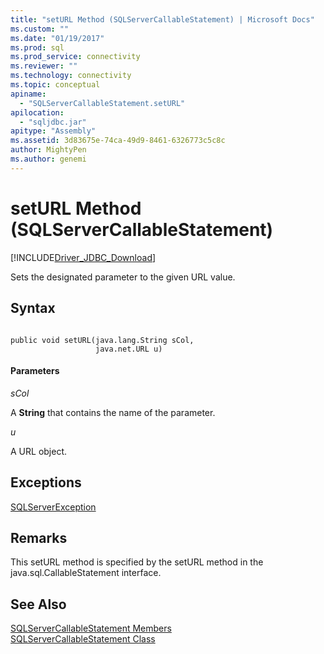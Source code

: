 ```yaml
---
title: "setURL Method (SQLServerCallableStatement) | Microsoft Docs"
ms.custom: ""
ms.date: "01/19/2017"
ms.prod: sql
ms.prod_service: connectivity
ms.reviewer: ""
ms.technology: connectivity
ms.topic: conceptual
apiname: 
  - "SQLServerCallableStatement.setURL"
apilocation: 
  - "sqljdbc.jar"
apitype: "Assembly"
ms.assetid: 3d83675e-74ca-49d9-8461-6326773c5c8c
author: MightyPen
ms.author: genemi
---
```

# setURL Method (SQLServerCallableStatement)
[!INCLUDE[Driver_JDBC_Download](../../../includes/driver_jdbc_download.md)]

  Sets the designated parameter to the given URL value.  
  
## Syntax  
  
```  
  
public void setURL(java.lang.String sCol,  
                   java.net.URL u)  
```  
  
#### Parameters  
 *sCol*  
  
 A **String** that contains the name of the parameter.  
  
 *u*  
  
 A URL object.  
  
## Exceptions  
 [SQLServerException](../../../connect/jdbc/reference/sqlserverexception-class.md)  
  
## Remarks  
 This setURL method is specified by the setURL method in the java.sql.CallableStatement interface.  
  
## See Also  
 [SQLServerCallableStatement Members](../../../connect/jdbc/reference/sqlservercallablestatement-members.md)   
 [SQLServerCallableStatement Class](../../../connect/jdbc/reference/sqlservercallablestatement-class.md)  
  
  
